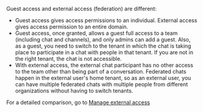 Guest access and external access (federation) are different:
 
- Guest access gives access permissions to an individual. External access gives access permission to an entire domain.
- Guest access, once granted, allows a guest full access to a team (including chat and channels), and only admins can add a guest. Also, as a guest, you need to switch to the tenant in which the chat is taking place to participate in a chat with people in that tenant. If you are not in the right tenant, the chat is not accessible.
- With external access, the external chat participant has no other access to the team other than being part of a conversation. Federated chats happen in the external user's home tenant, so as an external user, you can have multiple federated chats with multiple people from different organizations without having to switch tenants.

For a detailed comparison, go to [Manage external access](manage-external-access.md)

